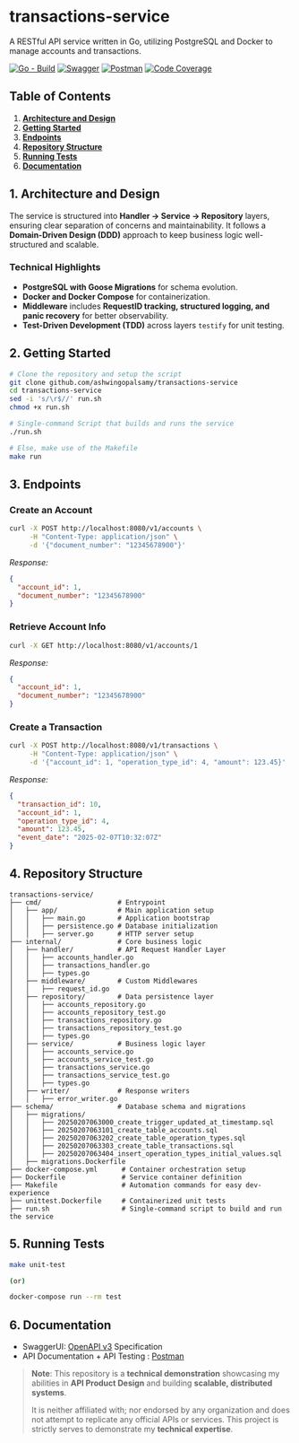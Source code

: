 # transactions-service

A RESTful API service written in Go, utilizing PostgreSQL and Docker to manage accounts and transactions.

[![Go - Build](https://github.com/ashwingopalsamy/transactions-service/actions/workflows/go.yml/badge.svg?branch=main)](https://github.com/ashwingopalsamy/transactions-service/actions/workflows/go.yml) [![Swagger](https://img.shields.io/badge/Swagger-API%20Spec-white?labelColor=85ea2d&style=plastic&link=https://ashwingopalsamy.github.io/swagger-ui-transactions-service/)](https://ashwingopalsamy.github.io/swagger-ui-transactions-service/) [![Postman](https://img.shields.io/badge/Postman-API%20Doc-white?labelColor=orange&style=plastic&link=https://documenter.getpostman.com/view/19993834/2sAYX8KMKN)](https://documenter.getpostman.com/view/19993834/2sAYX8KMKN) [![Code Coverage](https://img.shields.io/badge/Code%20Coverage-92%25-white?labelColor=blue&style=plastic&link=https://github.com/ashwingopalsamy/transactions-service/actions/runs/13211963712/job/36886562905)](https://github.com/ashwingopalsamy/transactions-service/actions/runs/13211963712/job/36886562905)

## Table of Contents

1. [**Architecture and Design**](#1-architecture-and-design)
2. [**Getting Started**](#2-getting-started)
3. [**Endpoints**](#3-endpoints)
4. [**Repository Structure**](#4-repository-structure)
5. [**Running Tests**](#5-running-tests)
6. [**Documentation**](#6-documentation)

## 1. Architecture and Design

The service is structured into **Handler → Service → Repository** layers, ensuring clear separation of concerns and maintainability. It follows a **Domain-Driven Design (DDD)** approach to keep business logic well-structured and scalable.

### **Technical Highlights**
- **PostgreSQL with Goose Migrations** for schema evolution.
- **Docker and Docker Compose** for containerization.
- **Middleware** includes **RequestID tracking, structured logging, and panic recovery** for better observability.
- **Test-Driven Development (TDD)** across layers `testify` for unit testing.


## 2. Getting Started

```sh
# Clone the repository and setup the script
git clone github.com/ashwingopalsamy/transactions-service
cd transactions-service
sed -i 's/\r$//' run.sh
chmod +x run.sh

# Single-command Script that builds and runs the service
./run.sh

# Else, make use of the Makefile
make run
```

## 3. Endpoints

### Create an Account
```sh
curl -X POST http://localhost:8080/v1/accounts \
     -H "Content-Type: application/json" \
     -d '{"document_number": "12345678900"}'
```
_Response:_
```json
{
  "account_id": 1,
  "document_number": "12345678900"
}
```

### Retrieve Account Info
```sh
curl -X GET http://localhost:8080/v1/accounts/1
```
_Response:_
```json
{
  "account_id": 1,
  "document_number": "12345678900"
}
```

### Create a Transaction
```sh
curl -X POST http://localhost:8080/v1/transactions \
     -H "Content-Type: application/json" \
     -d '{"account_id": 1, "operation_type_id": 4, "amount": 123.45}'
```
_Response:_
```json
{
  "transaction_id": 10,
  "account_id": 1,
  "operation_type_id": 4,
  "amount": 123.45,
  "event_date": "2025-02-07T10:32:07Z"
}
```

## 4. Repository Structure

```
transactions-service/
├── cmd/                   # Entrypoint
│   ├── app/               # Main application setup
│   │   ├── main.go        # Application bootstrap
│   │   ├── persistence.go # Database initialization
│   │   ├── server.go      # HTTP server setup
├── internal/              # Core business logic
│   ├── handler/           # API Request Handler Layer
│   │   ├── accounts_handler.go
│   │   ├── transactions_handler.go
│   │   ├── types.go
│   ├── middleware/        # Custom Middlewares
│   │   ├── request_id.go
│   ├── repository/        # Data persistence layer
│   │   ├── accounts_repository.go
│   │   ├── accounts_repository_test.go
│   │   ├── transactions_repository.go
│   │   ├── transactions_repository_test.go
│   │   ├── types.go
│   ├── service/           # Business logic layer
│   │   ├── accounts_service.go
│   │   ├── accounts_service_test.go
│   │   ├── transactions_service.go
│   │   ├── transactions_service_test.go
│   │   ├── types.go
│   ├── writer/            # Response writers
│   │   ├── error_writer.go
├── schema/                # Database schema and migrations
│   ├── migrations/
│   │   ├── 20250207063000_create_trigger_updated_at_timestamp.sql
│   │   ├── 20250207063101_create_table_accounts.sql
│   │   ├── 20250207063202_create_table_operation_types.sql
│   │   ├── 20250207063303_create_table_transactions.sql
│   │   ├── 20250207063404_insert_operation_types_initial_values.sql
│   ├── migrations.Dockerfile
├── docker-compose.yml      # Container orchestration setup
├── Dockerfile              # Service container definition
├── Makefile                # Automation commands for easy dev-experience
├── unittest.Dockerfile     # Containerized unit tests
├── run.sh                  # Single-command script to build and run the service
```

## 5. Running Tests
```sh
make unit-test

(or)

docker-compose run --rm test
```

## 6. Documentation
- SwaggerUI: [OpenAPI v3](https://ashwingopalsamy.github.io/swagger-ui-transactions-service/) Specification
- API Documentation + API Testing : [Postman](https://documenter.getpostman.com/view/19993834/2sAYX8KMKN)


> **Note**: This repository is a **technical demonstration** showcasing my abilities in **API Product Design** and building **scalable, distributed systems**.
>
> It is neither affiliated with; nor endorsed by any organization and does not attempt to replicate any official APIs or services. This project is strictly serves to demonstrate my **technical expertise**.

